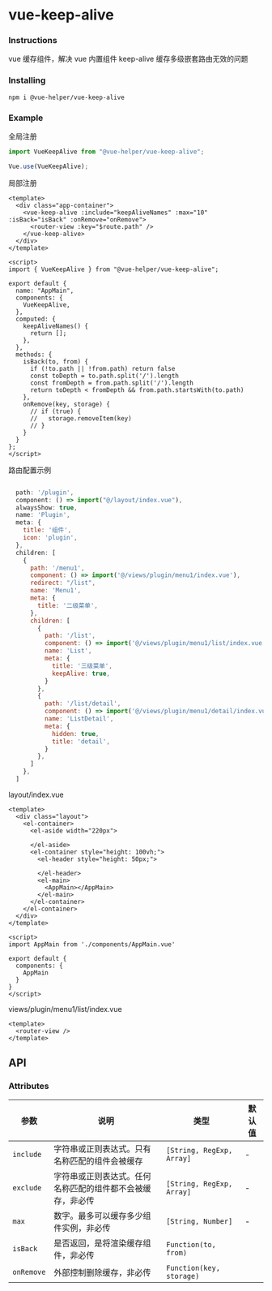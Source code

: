 # vue-keep-alive

### Instructions

vue 缓存组件，解决 vue 内置组件 keep-alive 缓存多级嵌套路由无效的问题

### Installing

```
npm i @vue-helper/vue-keep-alive
```

### Example

全局注册

```js
import VueKeepAlive from "@vue-helper/vue-keep-alive";

Vue.use(VueKeepAlive);
```

局部注册

```vue
<template>
  <div class="app-container">
    <vue-keep-alive :include="keepAliveNames" :max="10" :isBack="isBack" :onRemove="onRemove">
      <router-view :key="$route.path" />
    </vue-keep-alive>
  </div>
</template>

<script>
import { VueKeepAlive } from "@vue-helper/vue-keep-alive";

export default {
  name: "AppMain",
  components: {
    VueKeepAlive,
  },
  computed: {
    keepAliveNames() {
      return [];
    },
  },
  methods: {
    isBack(to, from) {
      if (!to.path || !from.path) return false
      const toDepth = to.path.split('/').length
      const fromDepth = from.path.split('/').length
      return toDepth < fromDepth && from.path.startsWith(to.path)
    },
    onRemove(key, storage) {
      // if (true) {
      //   storage.removeItem(key)
      // }
    }
  }
};
</script>
```

路由配置示例

```js

  path: '/plugin',
  component: () => import("@/layout/index.vue"),
  alwaysShow: true,
  name: 'Plugin',
  meta: {
    title: '组件',
    icon: 'plugin',
  },
  children: [
    {
      path: '/menu1',
      component: () => import('@/views/plugin/menu1/index.vue'),
      redirect: "/list",
      name: 'Menu1',
      meta: {
        title: '二级菜单',
      },
      children: [
        {
          path: '/list',
          component: () => import('@/views/plugin/menu1/list/index.vue'),
          name: 'List',
          meta: {
            title: '三级菜单',
            keepAlive: true,
          }
        },
        {
          path: '/list/detail',
          component: () => import('@/views/plugin/menu1/detail/index.vue'),
          name: 'ListDetail',
          meta: {
            hidden: true,
            title: 'detail',
          }
        },
      ]
    },
  ]
```



layout/index.vue

```vue
<template>
  <div class="layout">
    <el-container>
      <el-aside width="220px">
        
      </el-aside>
      <el-container style="height: 100vh;">
        <el-header style="height: 50px;">
          
        </el-header>
        <el-main>
          <AppMain></AppMain>
        </el-main>
      </el-container>
    </el-container>
  </div>
</template>

<script>
import AppMain from './components/AppMain.vue'

export default {
  components: {
    AppMain
  }
}
</script>
```



views/plugin/menu1/list/index.vue

```vue
<template>
  <router-view />
</template>
```







## API

### Attributes

| 参数       | 说明                                                       | 类型                      | 默认值 |
| ---------- | ---------------------------------------------------------- | ------------------------- | ------ |
| `include`  | 字符串或正则表达式。只有名称匹配的组件会被缓存             | `[String, RegExp, Array]` | -      |
| `exclude`  | 字符串或正则表达式。任何名称匹配的组件都不会被缓存，非必传 | `[String, RegExp, Array]` | -      |
| `max`      | 数字。最多可以缓存多少组件实例，非必传                     | `[String, Number]`        | -      |
| `isBack`   | 是否返回，是将渲染缓存组件，非必传                         | `Function(to, from)`      |        |
| `onRemove` | 外部控制删除缓存，非必传                                   | `Function(key, storage)`  |        |

